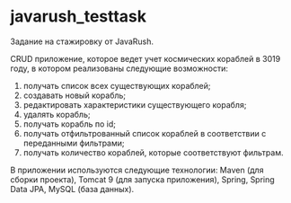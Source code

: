 # javarush_testtask
Задание на стажировку от JavaRush.

CRUD приложение, которое ведет учет космических кораблей в 3019 году, 
в котором реализованы следующие возможности:
1. получать список всех существующих кораблей;
2. создавать новый корабль;
3. редактировать характеристики существующего корабля;
4. удалять корабль;
5. получать корабль по id;
6. получать отфильтрованный список кораблей в соответствии с переданными фильтрами;
7. получать количество кораблей, которые соответствуют фильтрам.

В приложении используются следующие технологии:
Maven (для сборки проекта),
Tomcat 9 (для запуска приложения),
Spring,
Spring Data JPA,
MySQL (база данных).
